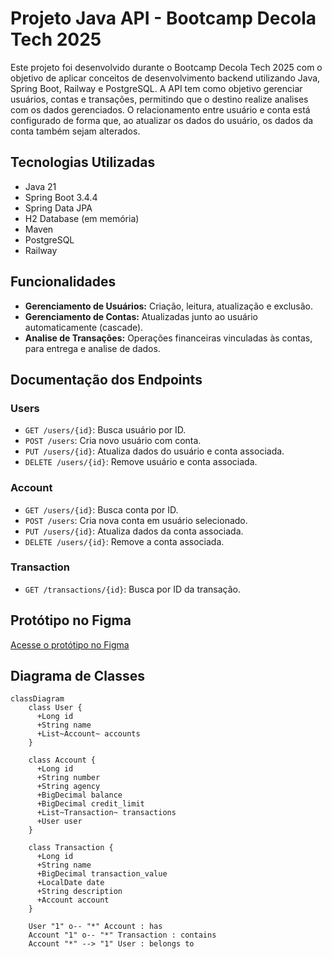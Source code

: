 
# Projeto Java API - Bootcamp Decola Tech 2025

Este projeto foi desenvolvido durante o Bootcamp Decola Tech 2025 com o objetivo de aplicar conceitos de desenvolvimento backend utilizando Java, Spring Boot, Railway e PostgreSQL. A API tem como objetivo gerenciar usuários, contas e transações, permitindo que o destino realize analises com os dados gerenciados. O relacionamento entre usuário e conta está configurado de forma que, ao atualizar os dados do usuário, os dados da conta também sejam alterados.

## Tecnologias Utilizadas

- Java 21
- Spring Boot 3.4.4
- Spring Data JPA
- H2 Database (em memória)
- Maven
- PostgreSQL
- Railway

## Funcionalidades

- **Gerenciamento de Usuários:** Criação, leitura, atualização e exclusão.
- **Gerenciamento de Contas:** Atualizadas junto ao usuário automaticamente (cascade).
- **Analise de Transações:** Operações financeiras vinculadas às contas, para entrega e analise de dados.

## Documentação dos Endpoints

### Users

- `GET /users/{id}`: Busca usuário por ID.
- `POST /users`: Cria novo usuário com conta.
- `PUT /users/{id}`: Atualiza dados do usuário e conta associada.
- `DELETE /users/{id}`: Remove usuário e conta associada.

### Account

- `GET /users/{id}`: Busca conta por ID.
- `POST /users`: Cria nova conta em usuário selecionado.
- `PUT /users/{id}`: Atualiza dados da conta associada.
- `DELETE /users/{id}`: Remove a conta associada.

### Transaction

- `GET /transactions/{id}`: Busca por ID da transação.

## Protótipo no Figma

[Acesse o protótipo no Figma](https://www.figma.com/design/2IWJMMjFkQ9iSZUeefHyxU/Decola-Tech-Api-Template?node-id=0-1&t=oZPmw3djUchULiao-1)

## Diagrama de Classes

```mermaid
classDiagram
    class User {
      +Long id
      +String name
      +List~Account~ accounts
    }
    
    class Account {
      +Long id
      +String number
      +String agency
      +BigDecimal balance
      +BigDecimal credit_limit
      +List~Transaction~ transactions
      +User user
    }
    
    class Transaction {
      +Long id
      +String name
      +BigDecimal transaction_value
      +LocalDate date
      +String description
      +Account account
    }
    
    User "1" o-- "*" Account : has
    Account "1" o-- "*" Transaction : contains
    Account "*" --> "1" User : belongs to

